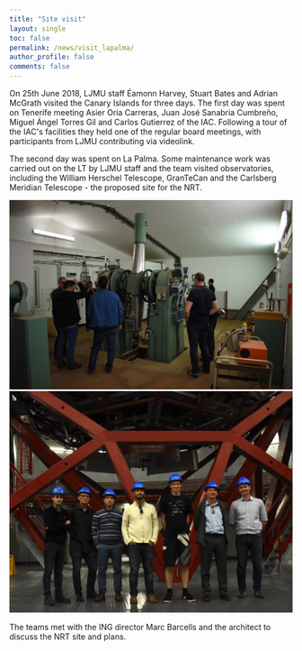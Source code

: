 ```yaml
---
title: "Site visit"
layout: single
toc: false
permalink: /news/visit_lapalma/
author_profile: false
comments: false
---
```


On 25th June 2018, LJMU staff Éamonn Harvey, Stuart Bates and Adrian McGrath visited the Canary Islands for three days. The first day was spent on Tenerife meeting Asier Oria Carreras, Juan José Sanabria Cumbreño, Miguel Ángel Torres Gil and Carlos Gutierrez of the IAC. Following a tour of the IAC's facilities they held one of the regular board meetings, with participants from LJMU contributing via videolink.

The second day was spent on La Palma. Some maintenance work was carried out on the LT by LJMU staff and the team visited observatories, including the William Herschel Telescope, GranTeCan and the Carlsberg Meridian Telescope - the proposed site for the NRT. 

![CMT](CMT_group_smol.jpeg)
![GTC](GTC_group_smol.jpeg)

The teams met with the ING director Marc Barcells and the architect to discuss the NRT site and plans. 

